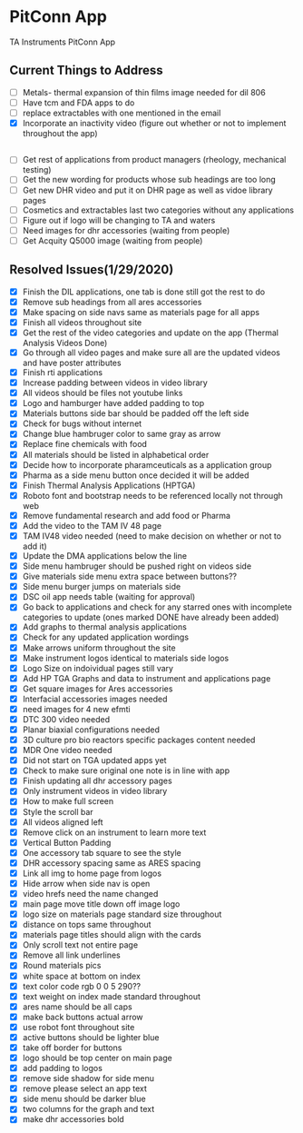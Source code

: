 # PitConn App
 TA Instruments PitConn App
 ## Current Things to Address
 - [ ] Metals- thermal expansion of thin films image needed for dil 806
 - [ ] Have tcm and FDA apps to do
 - [ ] replace extractables with one mentioned in the email
 - [x] Incorporate an inactivity video (figure out whether or not to implement throughout the app)
 ## 
 - [ ] Get rest of applications from product managers (rheology, mechanical testing)
 - [ ] Get the new wording for products whose sub headings are too long
 - [ ] Get new DHR video and put it on DHR page as well as vidoe library pages
 - [ ] Cosmetics and extractables last two categories without any applications
 - [ ] Figure out if logo will be changing to TA and waters
 - [ ] Need images for dhr accessories (waiting from people)
 - [ ] Get Acquity Q5000 image (waiting from people)
 ## Resolved Issues(1/29/2020)
 - [x] Finish the DIL applications, one tab is done still got the rest to do
 - [x] Remove sub headings from all ares accessories
 - [x] Make spacing on side navs same as materials page for all apps
 - [x] Finish all videos throughout site
 - [x] Get the rest of the video categories and update on the app (Thermal Analysis Videos Done)
 - [x] Go through all video pages and make sure all are the updated videos and have poster attributes
 - [x] Finish rti applications
 - [x] Increase padding between videos in video library
 - [x] All videos should be files not youtube links
 - [x] Logo and hamburger have added padding to top
 - [x] Materials buttons side bar should be padded off the left side
 - [x] Check for bugs without internet
 - [x] Change blue hambruger color to same gray as arrow
 - [x] Replace fine chemicals with food
 - [x] All materials should be listed in alphabetical order
 - [x] Decide how to incorporate pharamceuticals as a application group
 - [x] Pharma as a side menu button once decided it will be added
 - [x] Finish Thermal Analysis Applications (HPTGA)
 - [x] Roboto font and bootstrap needs to be referenced locally not through web
 - [x] Remove fundamental research and add food or Pharma
 - [x] Add the video to the TAM IV 48 page
 - [x] TAM IV48 video needed (need to make decision on whether or not to add it)
 - [x] Update the DMA applications below the line
 - [x] Side menu hambruger should be pushed right on videos side
 - [x] Give materials side menu extra space between buttons??
 - [x] Side menu burger jumps on materials side
 - [x] DSC oil app needs table (waiting for approval)
 - [x] Go back to applications and check for any starred ones with incomplete categories to update (ones marked DONE have already been added)
 - [x] Add graphs to thermal analysis applications
 - [x] Check for any updated application wordings
 - [x] Make arrows uniform throughout the site 
 - [X] Make instrument logos identical to materials side logos
 - [x] Logo Size on indoividual pages still vary
 - [x] Add HP TGA Graphs and data to instrument and applications page
 - [x] Get square images for Ares accessories
 - [x] Interfacial accessories images needed
 - [x] need images for 4 new efmti
 - [x] DTC 300 video needed
 - [x] Planar biaxial configurations needed
 - [x] 3D culture pro bio reactors specific packages content needed
 - [x] MDR One video needed
 - [x] Did not start on TGA updated apps yet
 - [x] Check to make sure original one note is in line with app
 - [x] Finish updating all dhr accessory pages
 - [x] Only instrument videos in video library
 - [x] How to make full screen
 - [x] Style the scroll bar
 - [x] All videos aligned left
 - [x] Remove click on an instrument to learn more text
 - [x] Vertical Button Padding
 - [x] One accessory tab square to see the style
 - [x] DHR accessory spacing same as ARES spacing
 - [x] Link all img to home page from logos
 - [x] Hide arrow when side nav is open
 - [x] video hrefs need the name changed
 - [x] main page move title down off image logo
 - [x] logo size on materials page standard size throughout
 - [x] distance on tops same throughout
 - [x] materials page titles should align with the cards
 - [x] Only scroll text not entire page
 - [x] Remove all link underlines
 - [x] Round materials pics
 - [x] white space at bottom on index 
 - [x] text color code rgb 0 0 5 290??
 - [x] text weight on index made standard throughout
 - [x] ares name should be all caps
 - [x] make back buttons actual arrow
 - [x] use robot font throughout site
 - [x] active buttons should be lighter blue
 - [x] take off border for buttons
 - [x] logo should be top center on main page
 - [x] add padding to logos
 - [x] remove side shadow for side menu
 - [x] remove please select an app text
 - [x] side menu should be darker blue
 - [x] two columns for the graph and text
 - [x] make dhr accessories bold
